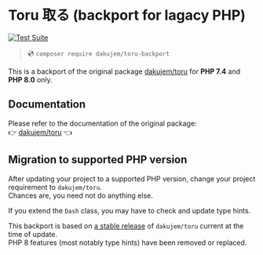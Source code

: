 # Toru 取る (backport for lagacy PHP)

[![Test Suite](https://github.com/dakujem/toru-backport/actions/workflows/php-test.yml/badge.svg)](https://github.com/dakujem/toru-backport/actions/workflows/php-test.yml)

>
> 💿 `composer require dakujem/toru-backport`
>

This is a backport of the original package [dakujem/toru](https://github.com/dakujem/toru)
for **PHP 7.4** and **PHP 8.0** only.


## Documentation

Please refer to the documentation of the original package:  
👉 [dakujem/toru](https://github.com/dakujem/toru) 👈


## Migration to supported PHP version

After updating your project to a supported PHP version, change your project requirement to `dakujem/toru`.  
Chances are, you need not do anything else.

If you extend the `Dash` class, you may have to check and update type hints.

This backport is based on [a stable release](https://github.com/dakujem/toru/releases) of `dakujem/toru`
current at the time of update.  
PHP 8 features (most notably type hints) have been removed or replaced.
